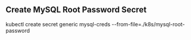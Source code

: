 ## Create MySQL Root Password Secret

kubectl create secret generic mysql-creds --from-file=./k8s/mysql-root-password
